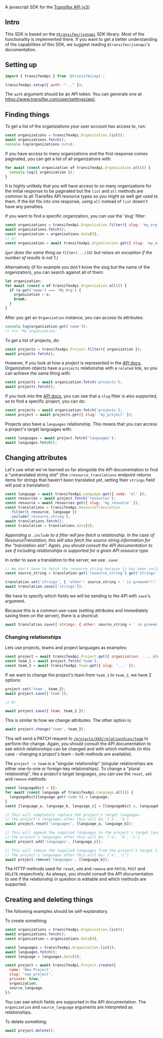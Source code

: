 A javascript SDK for the [Transifex API (v3)](https://transifex.github.io/openapi/)

## Intro

This SDK is based on the
[`@transifex/jsonapi`](https://github.com/transifex/transifex-javascript/tree/master/packages/jsonapi)
SDK library. Most of the functionality is implemented there. If you want to get
a better understanding of the capabilities of this SDK, we suggest reading
`@transifex/jsonapi`'s documentation.

## Setting up

```javascript
import { transifexApi } from '@transifex/api';

transifexApi.setup({ auth: "..." });
```

The `auth` argument should be an API token. You can generate one at
https://www.transifex.com/user/settings/api/.

## Finding things

To get a list of the organizations your user account has access to, run:

```javascript
const organizations = transifexApi.Organization.list();
await organizations.fetch();
console.log(organizations.data);
```

If you have access to many organizations and the first response comes
paginated, you can get a list of all organizations with:

```javascript
for await (const organization of transifexApi.Organization.all()) {
  console.log({ organization });
}
```

It is highly unlikely that you will have access to so many organizations for
the initial response to be paginated but the `list` and `all` methods are
common to all Transifex API resource types so you might as well get used to
them. If the list fits into one response, using `all` instead of `list` doesn't
have any penalties.

If you want to find a specific organization, you can use the 'slug' filter:

```javascript
const organizations = transifexApi.Organization.filter({ slug: 'my_org' });
await organizations.fetch();
const organization = organizations.data[0];
// or
const organization = await transifexApi.Organization.get({ slug: 'my_org' });
```

_(`get` does the same thing as `filter(...)[0]` but raises an exception if the
number of results is not 1.)_

Alternatively (if for example you don't know the slug but the name of the
organization), you can search against all of them:

```javascript
let organization;
for await (const o of transifexApi.Organization.all()) {
  if (o.get('name') === 'My Org') {
    organization = o;
    break;
  }
}
```

After you get an `Organization` instance, you can access its attributes:

```javascript
console.log(organization.get('name'));
// <<< 'My organization'
```

To get a list of projects, do:

```javascript
const projects = transifexApi.Project.filter({ organization });
await projects.fetch();
```

However, if you look at how a project is represented in the
[API docs](https://transifex.github.io/openapi/#tag/Projects/paths/~1projects~1{project_id}/get),
Organization objects have a `projects` relationship with a `related` link, so
you can achieve the same thing with:

```javascript
const projects = await organization.fetch('projects');
await projects.fetch();
```

If you look into the
[API docs](https://transifex.github.io/openapi/#tag/Projects/paths/~1projects/get),
you can see that a `slug` filter is also supported, so to find a specific
project, you can do:

```javascript
const projects = await organization.fetch('projects');
const project = await projects.get({ slug: 'my_project' });
```

Projects also have a `languages` relationship. This means that you can access a
project's target languages with:

```javascript
const languages = await project.fetch('languages');
await languages.fetch();
```

## Changing attributes

Let's use what we've learned so far alongside the API documentation to find a
"untranslated string _slot_" (the `/resource_translations` endpoint returns
items for strings that haven't been translated yet, setting their `strings`
field will post a translation):

```javascript
const language = await transifexApi.Language.get({ code: 'el' });
const resources = await project.fetch('resources');
const resource = await resources.get({ slug: 'my_resource' });
const translations = transifexApi.ResourceTranslation
  .filter({ resource, language })
  .include('resource_string');
await translations.fetch();
const translation = translations.data[0];
```

_Appending a `.include` to a filter will pre-fetch a relationship. In the case
of ResourceTranslation, this will also fetch the source string information for
the "translation slot". Again, you should consult the API documentation to see
if including relationships is supported for a given API resource type_

In order to save a translation to the server, we use `.save`:

```javascript
// We don't have to fetch the resource string because it has been included
const source_string = translation.get('resource_string').get('strings').other;

translation.set('strings', { 'other': source_string + ' in greeeek!!!' });
await translation.save(['strings']);
```

We have to specify which fields we will be sending to the API with `save`'s
argument.

Because this is a common use-case (setting attributes and immediately saving
them on the server), there is a shortcut:

```javascript
await translation.save({ strings: { other: source_string + ' in greeek!!!' } });
```

### Changing relationships

Lets use projects, teams and project languages as examples:

```javascript
const project = await transifexApi.Project.get({ organization: ..., slug: '...' });
const team_1 = await project.fetch('team');
const team_2 = await transifexApi.Team.get({ slug: '...' });
```

If we want to change the project's team from `team_1` to `team_2`, we have 2
options:

```javascript
project.set('team', team_2);
await project.save(['team']);

// Or

await project.save({ team: team_2 });
```

This is similar to how we change attributes. The other option is:

```javascript
await project.change('team', team_2);
```

This will send a PATCH request to
[`/projects/XXX/relationships/team`](https://transifex.github.io/openapi/#tag/Projects/paths/~1projects~1{project_id}~1relationships~1team/patch)
to perform the change. Again, you should consult the API documentation to see
which relationships can be changed and with which methods (in this case -
changing a project's team - both methods are available).

The `project -> team` is a "singular relationship" (singular relationships are
either one-to-one or foreign-key relationships). To change a "plural
relationship", like a project's target languages, you can use the `reset`,
`add` and `remove` methods:

```javascript
const languageDict = {};
for await (const language of transifexApi.Language.all()) {
  languageDict[language.get('code')] = language;
}
const [language_a, language_b, language_c] = [languageDict.a, languageDict.b, languageDict.c];

// This will completely replace the project's target languages
// The project's languages after this will be: ['a', 'b']
await project.reset('languages', [language_a, language_b]);

// This will append the supplied languages to the project's target languages
// The project's languages after this will be: ['a', 'b', 'c']
await project.add('languages', [language_c]);

// This will remove the supplied languages from the project's target languages
// The project's languages after this will be: ['a', 'c']
await project.remove('languages', [language_b]);
```

The HTTP methods used for `reset`, `add` and `remove` are `PATCH`, `POST` and
`DELETE` respectively. As always, you should consult the API documentation to
see if the relationship in question is editable and which methods are
supported.

## Creating and deleting things

The following examples should be self-explanatory.

To create something:

```javascript
const organizations = transifexApi.Organization.list();
await organizations.fetch();
const organization = organizations.data[0];

const languages = transifexApi.Organization.list();
await languages.fetch();
const language = languages.data[0];

const project = await transifexApi.Project.create({
  name: 'New Project',
  slug: 'new_project',
  private: true,
  organization,
  source_language,
});
```

You can see which fields are supported in the API documentation. The
`organization` and `source_language` arguments are interpreted as relationships.

To delete something:

```javascript
await project.delete();
```
